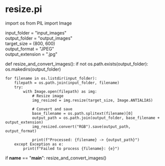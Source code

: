# resize.pi
import os
from PIL import Image

input_folder = "input_images"          
output_folder = "output_images"      
target_size = (800, 600)               
output_format = "JPEG"                 
output_extension = ".jpg"           


def resize_and_convert_images():
    if not os.path.exists(output_folder):
        os.makedirs(output_folder)

    for filename in os.listdir(input_folder):
        filepath = os.path.join(input_folder, filename)
        try:
            with Image.open(filepath) as img:
                # Resize image
                img_resized = img.resize(target_size, Image.ANTIALIAS)

                # Convert and save
                base_filename = os.path.splitext(filename)[0]
                output_path = os.path.join(output_folder, base_filename + output_extension)
                img_resized.convert("RGB").save(output_path, output_format)

                print(f"Processed: {filename} -> {output_path}")
        except Exception as e:
            print(f"Failed to process {filename}: {e}")

if __name__ == "__main__":
    resize_and_convert_images()
